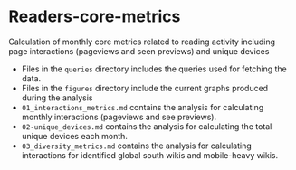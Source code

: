 # Readers-core-metrics
Calculation of monthly core metrics related to reading activity including page interactions (pageviews and seen previews) and unique devices

- Files in the `queries` directory includes the queries used for fetching the data.
- Files in the `figures` directory include the current graphs produced during the analysis
- `01_interactions_metrics.md` contains the analysis for calculating monthly interactions (pageviews and see previews). 
- `02-unique_devices.md` contains the analysis for calculating the total unique devices each month.
- `03_diversity_metrics.md` contains the analysis for calculating interactions for identified global south wikis and mobile-heavy wikis. 

